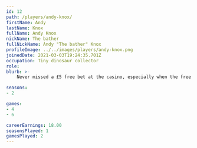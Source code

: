 ```yaml
---
id: 12
path: /players/andy-knox/
firstName: Andy
lastName: Knox
fullName: Andy Knox
nickName: The bather
fullNickName: Andy "The bather" Knox
profileImage: ../../images/players/andy-knox.png
joinedDate: 2021-03-03T19:24:35.701Z
occupation: Tiny dinosaur collector
role: 
blurb: >-
    Never missed a £5 free bet at the casino, especially when the free buffet was on! Northener... <br /> His biggest tournament win to date is circa $33 probably. <br /> Loves baths even more than poker

seasons:
- 2

games:
- 4
- 6

careerEarnings: 18.00
seasonsPlayed: 1
gamesPlayed: 2
---
```

